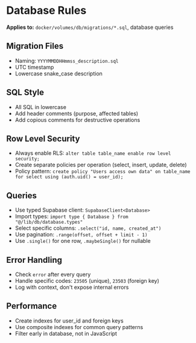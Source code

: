 # Database Rules

**Applies to:** `docker/volumes/db/migrations/*.sql`, database queries

## Migration Files

- Naming: `YYYYMMDDHHmmss_description.sql`
- UTC timestamp
- Lowercase snake_case description

## SQL Style

- All SQL in lowercase
- Add header comments (purpose, affected tables)
- Add copious comments for destructive operations

## Row Level Security

- Always enable RLS: `alter table table_name enable row level security;`
- Create separate policies per operation (select, insert, update, delete)
- Policy pattern: `create policy "Users access own data" on table_name for select using (auth.uid() = user_id);`

## Queries

- Use typed Supabase client: `SupabaseClient<Database>`
- Import types: `import type { Database } from "@/lib/db/database.types"`
- Select specific columns: `.select("id, name, created_at")`
- Use pagination: `.range(offset, offset + limit - 1)`
- Use `.single()` for one row, `.maybeSingle()` for nullable

## Error Handling

- Check `error` after every query
- Handle specific codes: `23505` (unique), `23503` (foreign key)
- Log with context, don't expose internal errors

## Performance

- Create indexes for user_id and foreign keys
- Use composite indexes for common query patterns
- Filter early in database, not in JavaScript
